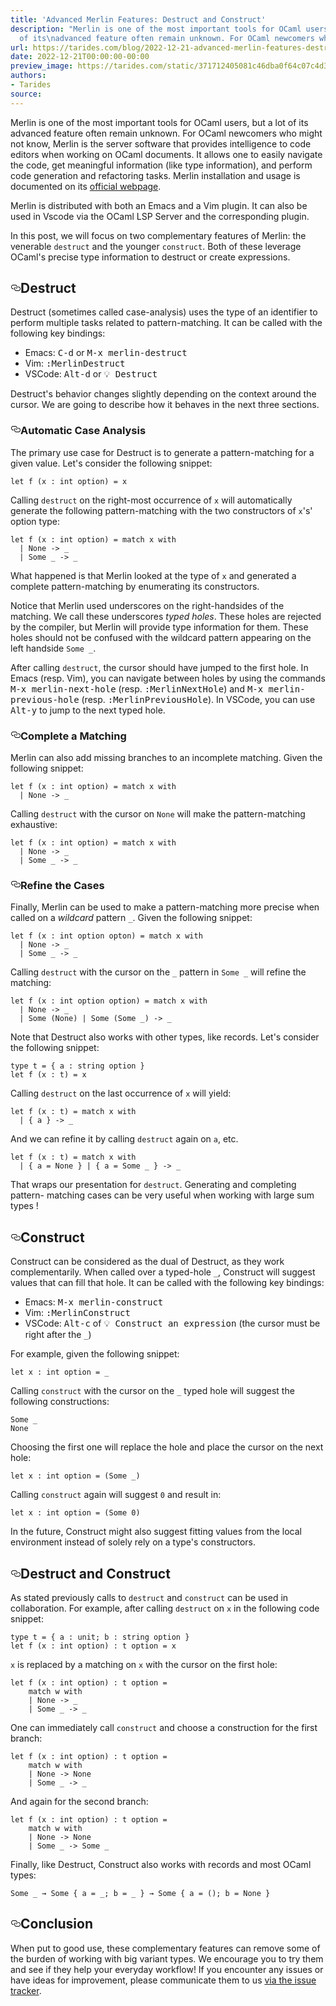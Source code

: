 ```yaml
---
title: 'Advanced Merlin Features: Destruct and Construct'
description: "Merlin is one of the most important tools for OCaml users, but a lot
  of its\nadvanced feature often remain unknown. For OCaml newcomers who\u2026"
url: https://tarides.com/blog/2022-12-21-advanced-merlin-features-destruct-and-construct
date: 2022-12-21T00:00:00-00:00
preview_image: https://tarides.com/static/371712405081c46dba0f64c07c4d36da/0132d/merlin_construct.jpg
authors:
- Tarides
source:
---
```


<p>Merlin is one of the most important tools for OCaml users, but a lot of its
advanced feature often remain unknown. For OCaml newcomers who might not know, Merlin is the server software that provides intelligence to code editors when working on OCaml documents. It allows one to easily navigate the code, get meaningful information (like type information), and perform code generation and refactoring tasks. Merlin installation and usage is documented on its <a href="https://ocaml.github.io/merlin/">official webpage</a>.</p>
<p>Merlin is distributed with both an Emacs and a Vim plugin. It can also be used in Vscode via the OCaml LSP Server and the corresponding plugin.</p>
<p>In this post, we will focus on two complementary features of Merlin: the venerable <code>destruct</code> and the younger <code>construct</code>. Both of these leverage OCaml's precise type information to destruct or create expressions.</p>
<h2 style="position:relative;"><a href="https://tarides.com/feed.xml#destruct" aria-label="destruct permalink" class="anchor before"><svg aria-hidden="true" focusable="false" height="16" version="1.1" viewbox="0 0 16 16" width="16"><path fill-rule="evenodd" d="M4 9h1v1H4c-1.5 0-3-1.69-3-3.5S2.55 3 4 3h4c1.45 0 3 1.69 3 3.5 0 1.41-.91 2.72-2 3.25V8.59c.58-.45 1-1.27 1-2.09C10 5.22 8.98 4 8 4H4c-.98 0-2 1.22-2 2.5S3 9 4 9zm9-3h-1v1h1c1 0 2 1.22 2 2.5S13.98 12 13 12H9c-.98 0-2-1.22-2-2.5 0-.83.42-1.64 1-2.09V6.25c-1.09.53-2 1.84-2 3.25C6 11.31 7.55 13 9 13h4c1.45 0 3-1.69 3-3.5S14.5 6 13 6z"></path></svg></a>Destruct</h2>
<p>Destruct (sometimes called case-analysis) uses the type of an identifier to
perform multiple tasks related to pattern-matching. It can be called with the
following key bindings:</p>
<ul>
<li>Emacs: <kbd>C-d</kbd> or <kbd>M-x merlin-destruct</kbd></li>
<li>Vim: <kbd>:MerlinDestruct</kbd></li>
<li>VSCode: <kbd>Alt-d</kbd> or <kbd>&#128161; Destruct</kbd></li>
</ul>
<p>Destruct's behavior changes slightly depending on the context around the cursor. We are going to describe how it behaves in the next three sections.</p>
<h3 style="position:relative;"><a href="https://tarides.com/feed.xml#automatic-case-analysis" aria-label="automatic case analysis permalink" class="anchor before"><svg aria-hidden="true" focusable="false" height="16" version="1.1" viewbox="0 0 16 16" width="16"><path fill-rule="evenodd" d="M4 9h1v1H4c-1.5 0-3-1.69-3-3.5S2.55 3 4 3h4c1.45 0 3 1.69 3 3.5 0 1.41-.91 2.72-2 3.25V8.59c.58-.45 1-1.27 1-2.09C10 5.22 8.98 4 8 4H4c-.98 0-2 1.22-2 2.5S3 9 4 9zm9-3h-1v1h1c1 0 2 1.22 2 2.5S13.98 12 13 12H9c-.98 0-2-1.22-2-2.5 0-.83.42-1.64 1-2.09V6.25c-1.09.53-2 1.84-2 3.25C6 11.31 7.55 13 9 13h4c1.45 0 3-1.69 3-3.5S14.5 6 13 6z"></path></svg></a>Automatic Case Analysis</h3>
<p>The primary use case for Destruct is to generate a pattern-matching for a
given value. Let's consider the following snippet:</p>
<div class="gatsby-highlight" data-language="text"><pre class="language-text"><code class="language-text">let f (x : int option) = x </code></pre></div>
<p>Calling <code>destruct</code> on the right-most occurrence of <code>x</code> will automatically generate the following pattern-matching with the two constructors of <code>x</code>'s' option type:</p>
<div class="gatsby-highlight" data-language="text"><pre class="language-text"><code class="language-text">let f (x : int option) = match x with
  | None -&gt; _
  | Some _ -&gt; _</code></pre></div>
<p>What happened is that Merlin looked at the type of <code>x</code> and generated a complete pattern-matching by enumerating its constructors.</p>
<p>Notice that Merlin used underscores on the right-handsides of the matching. We call these underscores <em>typed holes</em>. These holes are rejected by the compiler, but Merlin will provide type information for them. These holes should not be confused with the wildcard pattern appearing on the left handside <code>Some _</code>.</p>
<p>After calling <code>destruct</code>, the cursor should have jumped to the first hole. In
Emacs (resp. Vim), you can navigate between holes by using the commands <kbd>M-x merlin-next-hole</kbd> (resp. <kbd>:MerlinNextHole</kbd>) and <kbd>M-x merlin-previous-hole</kbd> (resp. <kbd>:MerlinPreviousHole</kbd>). In VSCode, you can use <kbd>Alt-y</kbd> to jump to the next typed hole.</p>
<h3 style="position:relative;"><a href="https://tarides.com/feed.xml#complete-a-matching" aria-label="complete a matching permalink" class="anchor before"><svg aria-hidden="true" focusable="false" height="16" version="1.1" viewbox="0 0 16 16" width="16"><path fill-rule="evenodd" d="M4 9h1v1H4c-1.5 0-3-1.69-3-3.5S2.55 3 4 3h4c1.45 0 3 1.69 3 3.5 0 1.41-.91 2.72-2 3.25V8.59c.58-.45 1-1.27 1-2.09C10 5.22 8.98 4 8 4H4c-.98 0-2 1.22-2 2.5S3 9 4 9zm9-3h-1v1h1c1 0 2 1.22 2 2.5S13.98 12 13 12H9c-.98 0-2-1.22-2-2.5 0-.83.42-1.64 1-2.09V6.25c-1.09.53-2 1.84-2 3.25C6 11.31 7.55 13 9 13h4c1.45 0 3-1.69 3-3.5S14.5 6 13 6z"></path></svg></a>Complete a Matching</h3>
<p>Merlin can also add missing branches to an incomplete matching. Given
the following snippet:</p>
<div class="gatsby-highlight" data-language="text"><pre class="language-text"><code class="language-text">let f (x : int option) = match x with
  | None -&gt; _</code></pre></div>
<p>Calling <code>destruct</code> with the cursor on <code>None</code> will make the pattern-matching
exhaustive:</p>
<div class="gatsby-highlight" data-language="text"><pre class="language-text"><code class="language-text">let f (x : int option) = match x with
  | None -&gt; _
  | Some _ -&gt; _</code></pre></div>
<h3 style="position:relative;"><a href="https://tarides.com/feed.xml#refine-the-cases" aria-label="refine the cases permalink" class="anchor before"><svg aria-hidden="true" focusable="false" height="16" version="1.1" viewbox="0 0 16 16" width="16"><path fill-rule="evenodd" d="M4 9h1v1H4c-1.5 0-3-1.69-3-3.5S2.55 3 4 3h4c1.45 0 3 1.69 3 3.5 0 1.41-.91 2.72-2 3.25V8.59c.58-.45 1-1.27 1-2.09C10 5.22 8.98 4 8 4H4c-.98 0-2 1.22-2 2.5S3 9 4 9zm9-3h-1v1h1c1 0 2 1.22 2 2.5S13.98 12 13 12H9c-.98 0-2-1.22-2-2.5 0-.83.42-1.64 1-2.09V6.25c-1.09.53-2 1.84-2 3.25C6 11.31 7.55 13 9 13h4c1.45 0 3-1.69 3-3.5S14.5 6 13 6z"></path></svg></a>Refine the Cases</h3>
<p>Finally, Merlin can be used to make a pattern-matching more precise when called on a <em>wildcard</em> pattern <code>_</code>. Given the following snippet:</p>
<div class="gatsby-highlight" data-language="text"><pre class="language-text"><code class="language-text">let f (x : int option opton) = match x with
  | None -&gt; _
  | Some _ -&gt; _</code></pre></div>
<p>Calling <code>destruct</code> with the cursor on the <code>_</code> pattern in <code>Some _</code> will refine the matching:</p>
<div class="gatsby-highlight" data-language="text"><pre class="language-text"><code class="language-text">let f (x : int option option) = match x with
  | None -&gt; _
  | Some (None) | Some (Some _) -&gt; _</code></pre></div>
<p>Note that Destruct also works with other types, like records. Let's consider the following snippet:</p>
<div class="gatsby-highlight" data-language="text"><pre class="language-text"><code class="language-text">type t = { a : string option }
let f (x : t) = x</code></pre></div>
<p>Calling <code>destruct</code> on the last occurrence of <code>x</code> will yield:</p>
<div class="gatsby-highlight" data-language="text"><pre class="language-text"><code class="language-text">let f (x : t) = match x with 
  | { a } -&gt; _</code></pre></div>
<p>And we can refine it by calling <code>destruct</code> again on <code>a</code>, etc.</p>
<div class="gatsby-highlight" data-language="text"><pre class="language-text"><code class="language-text">let f (x : t) = match x with 
  | { a = None } | { a = Some _ } -&gt; _</code></pre></div>
<p>That wraps our presentation for <code>destruct</code>. Generating and completing pattern-
matching cases can be very useful when working with large sum types !</p>
<h2 style="position:relative;"><a href="https://tarides.com/feed.xml#construct" aria-label="construct permalink" class="anchor before"><svg aria-hidden="true" focusable="false" height="16" version="1.1" viewbox="0 0 16 16" width="16"><path fill-rule="evenodd" d="M4 9h1v1H4c-1.5 0-3-1.69-3-3.5S2.55 3 4 3h4c1.45 0 3 1.69 3 3.5 0 1.41-.91 2.72-2 3.25V8.59c.58-.45 1-1.27 1-2.09C10 5.22 8.98 4 8 4H4c-.98 0-2 1.22-2 2.5S3 9 4 9zm9-3h-1v1h1c1 0 2 1.22 2 2.5S13.98 12 13 12H9c-.98 0-2-1.22-2-2.5 0-.83.42-1.64 1-2.09V6.25c-1.09.53-2 1.84-2 3.25C6 11.31 7.55 13 9 13h4c1.45 0 3-1.69 3-3.5S14.5 6 13 6z"></path></svg></a>Construct</h2>
<p>Construct can be considered as the dual of Destruct, as they work
complementarily. When called over a typed-hole <code>_</code>, Construct will suggest
values that can fill that hole. It can be called with the following key
bindings:</p>
<ul>
<li>Emacs: <kbd>M-x merlin-construct</kbd></li>
<li>Vim: <kbd>:MerlinConstruct</kbd></li>
<li>VSCode: <kbd>Alt-c</kbd> of <kbd>&#128161; Construct an expression</kbd> (the cursor must be right after the <code>_</code>)</li>
</ul>
<p>For example, given the following snippet:</p>
<div class="gatsby-highlight" data-language="text"><pre class="language-text"><code class="language-text">let x : int option = _</code></pre></div>
<p>Calling <code>construct</code> with the cursor on the <code>_</code> typed hole will suggest the following constructions:</p>
<div class="gatsby-highlight" data-language="text"><pre class="language-text"><code class="language-text">Some _
None</code></pre></div>
<p>Choosing the first one will replace the hole and place the cursor on the next hole:</p>
<div class="gatsby-highlight" data-language="text"><pre class="language-text"><code class="language-text">let x : int option = (Some _)</code></pre></div>
<p>Calling <code>construct</code> again will suggest <code>0</code> and result in:</p>
<div class="gatsby-highlight" data-language="text"><pre class="language-text"><code class="language-text">let x : int option = (Some 0)</code></pre></div>
<p>In the future, Construct might also suggest fitting values from the local
environment instead of solely rely on a type's constructors.</p>
<h2 style="position:relative;"><a href="https://tarides.com/feed.xml#destruct-and-construct" aria-label="destruct and construct permalink" class="anchor before"><svg aria-hidden="true" focusable="false" height="16" version="1.1" viewbox="0 0 16 16" width="16"><path fill-rule="evenodd" d="M4 9h1v1H4c-1.5 0-3-1.69-3-3.5S2.55 3 4 3h4c1.45 0 3 1.69 3 3.5 0 1.41-.91 2.72-2 3.25V8.59c.58-.45 1-1.27 1-2.09C10 5.22 8.98 4 8 4H4c-.98 0-2 1.22-2 2.5S3 9 4 9zm9-3h-1v1h1c1 0 2 1.22 2 2.5S13.98 12 13 12H9c-.98 0-2-1.22-2-2.5 0-.83.42-1.64 1-2.09V6.25c-1.09.53-2 1.84-2 3.25C6 11.31 7.55 13 9 13h4c1.45 0 3-1.69 3-3.5S14.5 6 13 6z"></path></svg></a>Destruct and Construct</h2>
<p>As stated previously calls to <code>destruct</code> and <code>construct</code> can be used in
collaboration. For example, after calling <code>destruct</code> on <code>x</code> in the following code snippet:</p>
<div class="gatsby-highlight" data-language="text"><pre class="language-text"><code class="language-text">type t = { a : unit; b : string option }
let f (x : int option) : t option = x</code></pre></div>
<p><code>x</code> is replaced by a matching on <code>x</code> with the cursor on the first hole:</p>
<div class="gatsby-highlight" data-language="text"><pre class="language-text"><code class="language-text">let f (x : int option) : t option = 
    match w with
    | None -&gt; _
    | Some _ -&gt; _</code></pre></div>
<p>One can immediately call <code>construct</code> and choose a construction for the first branch:</p>
<div class="gatsby-highlight" data-language="text"><pre class="language-text"><code class="language-text">let f (x : int option) : t option = 
    match w with
    | None -&gt; None
    | Some _ -&gt; _</code></pre></div>
<p>And again for the second branch:</p>
<div class="gatsby-highlight" data-language="text"><pre class="language-text"><code class="language-text">let f (x : int option) : t option = 
    match w with
    | None -&gt; None
    | Some _ -&gt; Some _</code></pre></div>
<p>Finally, like Destruct, Construct also works with records and most OCaml types:</p>
<div class="gatsby-highlight" data-language="text"><pre class="language-text"><code class="language-text">Some _ &rarr; Some { a = _; b = _ } &rarr; Some { a = (); b = None }</code></pre></div>
<h2 style="position:relative;"><a href="https://tarides.com/feed.xml#conclusion" aria-label="conclusion permalink" class="anchor before"><svg aria-hidden="true" focusable="false" height="16" version="1.1" viewbox="0 0 16 16" width="16"><path fill-rule="evenodd" d="M4 9h1v1H4c-1.5 0-3-1.69-3-3.5S2.55 3 4 3h4c1.45 0 3 1.69 3 3.5 0 1.41-.91 2.72-2 3.25V8.59c.58-.45 1-1.27 1-2.09C10 5.22 8.98 4 8 4H4c-.98 0-2 1.22-2 2.5S3 9 4 9zm9-3h-1v1h1c1 0 2 1.22 2 2.5S13.98 12 13 12H9c-.98 0-2-1.22-2-2.5 0-.83.42-1.64 1-2.09V6.25c-1.09.53-2 1.84-2 3.25C6 11.31 7.55 13 9 13h4c1.45 0 3-1.69 3-3.5S14.5 6 13 6z"></path></svg></a>Conclusion</h2>
<p>When put to good use, these complementary features can remove some of the burden of working with big variant types. We encourage you to try them and see if they help your everyday workflow! If you encounter any issues or have ideas for improvement, please communicate them to us <a href="https://github.com/ocaml/merlin/issues">via the issue tracker</a>.</p>
